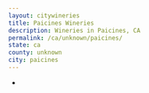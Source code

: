```yaml
---
layout: citywineries
title: Paicines Wineries
description: Wineries in Paicines, CA
permalink: /ca/unknown/paicines/
state: ca
county: unknown
city: paicines
---
```

-
